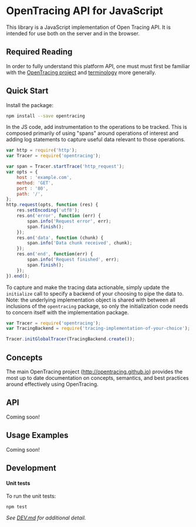 # OpenTracing API for JavaScript

This library is a JavaScript implementation of Open Tracing API. It is intended for use both on the server and in the browser.

## Required Reading

In order to fully understand this platform API, one must must first be familiar with the [OpenTracing project](http://opentracing.io) and
[terminology](http://opentracing.io/spec/) more generally.

## Quick Start

Install the package:

```bash
npm install --save opentracing
```

In the JS code, add instrumentation to the operations to be tracked. This is composed primarily of using "spans" around operations of interest and adding log statements to capture useful data relevant to those operations.

```js
var http = require('http');
var Tracer = require('opentracing');

var span = Tracer.startTrace('http_request');
var opts = {
    host : 'example.com',
    method: 'GET',
    port : '80',
    path: '/',
};
http.request(opts, function (res) {
    res.setEncoding('utf8');
    res.on('error', function (err) {
        span.info('Request error', err);
        span.finish();
    });
    res.on('data', function (chunk) {
        span.info('Data chunk received', chunk);
    });
    res.on('end', function(err) {
        span.info('Request finished', err);
        span.finish();
    });
}).end();
```

To capture and make the tracing data actionable, simply update the `initialize` call to specify a backend of your choosing to pipe the data to.  Note: the underlying implementation object is shared with between all inclusions of the `opentracing` package, so only the initialization code needs to concern itself with the implementation package.

```js
var Tracer = require('opentracing');
var TracingBackend = require('tracing-implementation-of-your-choice');

Tracer.initGlobalTracer(TracingBackend.create());
```

## Concepts

The main OpenTracing project (http://opentracing.github.io) provides the most up to date documentation on concepts, semantics, and best practices around effectively using OpenTracing.

## API

Coming soon!

## Usage Examples

Coming soon!

## Development

#### Unit tests

To run the unit tests:

```
npm test
```

*See [DEV.md](DEV.md) for additional detail.*
